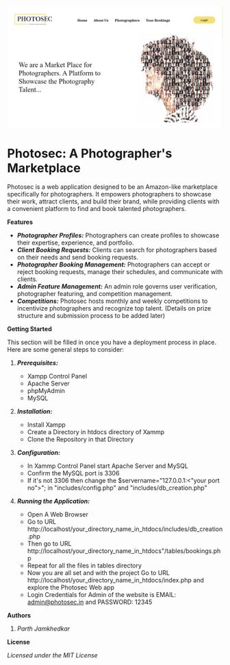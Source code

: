 ![Screenshot of Home Page](static/img/index.php.png)
# Photosec: A Photographer's Marketplace

Photosec is a web application designed to be an Amazon-like marketplace specifically for photographers. It empowers photographers to showcase their work, attract clients, and build their brand, while providing clients with a convenient platform to find and book talented photographers.

**Features**

* ***Photographer Profiles:*** Photographers can create profiles to showcase their expertise, experience, and portfolio.
* ***Client Booking Requests:*** Clients can search for photographers based on their needs and send booking requests. 
* ***Photographer Booking Management:*** Photographers can accept or reject booking requests, manage their schedules, and communicate with clients.
* ***Admin Feature Management:*** An admin role governs user verification, photographer featuring, and competition management.
* ***Competitions:*** Photosec hosts monthly and weekly competitions to incentivize photographers and recognize top talent. (Details on prize structure and submission process to be added later)

**Getting Started**

This section will be filled in once you have a deployment process in place. Here are some general steps to consider:

1. ***Prerequisites:*** 
    
    * Xampp Control Panel
    * Apache Server
    * phpMyAdmin
    * MySQL
2. ***Installation:*** 
    * Install Xampp
    * Create a Directory in htdocs directory of Xammp
    * Clone the Repository in that Directory
3. ***Configuration:*** 
    * In Xammp Control Panel start Apache Server and MySQL
    * Confirm the MySQL port is 3306
    * If it's not 3306 then change the $servername="127.0.0.1:<"your port no">"; in "includes/config.php" and "includes/db_creation.php"
4. ***Running the Application:***
    
    * Open A Web Browser
    * Go to URL http://localhost/your_directory_name_in_htdocs/includes/db_creation.php
    * Then go to URL http://localhost/your_directory_name_in_htdocs"/tables/bookings.php
    * Repeat for all the files in tables directory
    * Now you are all set and with the project Go to URL http://localhost/your_directory_name_in_htdocs/index.php and explore the Photosec Web app 
    * Login Credentials for Admin of the website is EMAIL: admin@photosec.in and PASSWORD: 12345

**Authors**

1.  *Parth Jamkhedkar*

**License**

*Licensed under the MIT License*



